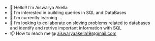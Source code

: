 - 👋 Hello!! I’m Aiswarya Akella
- 👀 I’m interested in building queries in SQL and DataBases
- 🌱 I’m currently learning ...
- 💞️ I’m looking to collaborate on sloving problems related to databases and identify and retrive important information with SQL 
- 📫 How to reach me @ aiswaryaakella19@gmail.com

<!---
AiswaryaAkella/AiswaryaAkella is a ✨ special ✨ repository because its `README.md` (this file) appears on your GitHub profile.
You can click the Preview link to take a look at your changes.
--->
